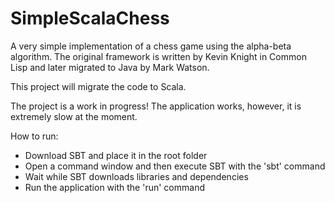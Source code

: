 SimpleScalaChess
================

A very simple implementation of a chess game using the alpha-beta algorithm.
The original framework is written by Kevin Knight in Common Lisp and later migrated to Java by Mark Watson.

This project will migrate the code to Scala.

The project is a work in progress! The application works, however, it is extremely slow at the moment.

How to run:

- Download SBT and place it in the root folder
- Open a command window and then execute SBT with the 'sbt' command
- Wait while SBT downloads libraries and dependencies
- Run the application with the 'run' command
